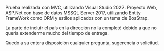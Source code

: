 Prueba realizada con MVC, utilizando Visual Studio 2022.
Proyecto Web, ASP.Net con base de datos MSSQL Server 2017, utilizando Entity FrameWork como ORM y estilos aplicados con un tema de BosStrap. 

La parte de incluir el país en la dirección no la completé debido a que no quería extenderme mucho del tiempo de entrega.

Quedo a su entera disposición cualquier pregunta, sugerencia o solicitud. 

